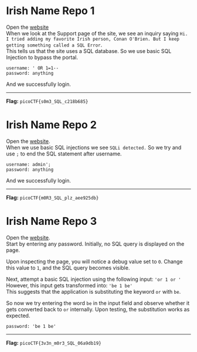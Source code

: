 # Irish Name Repo 1

Open the [website](https://jupiter.challenges.picoctf.org/problem/39720/)  
When we look at the Support page of the site, we see an inquiry saying `Hi. I tried adding my favorite Irish person, Conan O'Brien. But I keep getting something called a SQL Error`.  
This tells us that the site uses a SQL database. So we use basic SQL Injection to bypass the portal.
```
username: ' OR 1=1--
password: anything
```
And we successfully login.

---

**Flag:** `picoCTF{s0m3_SQL_c218b685}`

# Irish Name Repo 2

Open the [website](https://jupiter.challenges.picoctf.org/problem/64649/login.html).  
When we use basic SQL injections we see `SQLi detected.` So we try and use `;` to end the SQL statement after username.
```
username: admin';
password: anything
```
And we successfully login.

---

**Flag:** `picoCTF{m0R3_SQL_plz_aee925db}`

# Irish Name Repo 3

Open the [website](https://jupiter.challenges.picoctf.org/problem/29132/).  
Start by entering any password. Initially, no SQL query is displayed on the page.  
  
Upon inspecting the page, you will notice a debug value set to `0`. Change this value to `1`, and the SQL query becomes visible.  
  
Next, attempt a basic SQL injection using the following input: `'or 1 or '`  
However, this input gets transformed into: `'be 1 be'`  
This suggests that the application is substituting the keyword `or` with `be`.  
  
So now we try entering the word `be` in the input field and observe whether it gets converted back to `or` internally. Upon testing, the substitution works as expected.
```
password: 'be 1 be'
```

---

**Flag:** `picoCTF{3v3n_m0r3_SQL_06a9db19}`